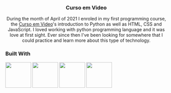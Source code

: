 <h3 align="center">Curso em Video</h3>

  <p align="center">
    During the month of April of 2021 I enroled in my first programming course, the <a href='https://www.cursoemvideo.com/'>Curso em Video</a>'s introduction to Python as well as HTML, CSS and JavaScript. I loved working with python programming language and it was love at first sight. Ever since then I've been looking for somewhere that I could practice and learn more about this type of technology.
  </p>

### Built With

<a href='https://en.wikipedia.org/wiki/HTML' rel='html_programming_language' ><img height='80px' src='https://upload.wikimedia.org/wikipedia/commons/thumb/6/61/HTML5_logo_and_wordmark.svg/1024px-HTML5_logo_and_wordmark.svg.png'/></a>
<a href='https://en.wikipedia.org/wiki/CSS' rel='css_programming_language' ><img height='80px' src='https://upload.wikimedia.org/wikipedia/commons/thumb/d/d5/CSS3_logo_and_wordmark.svg/800px-CSS3_logo_and_wordmark.svg.png'/></a>
<a href='https://www.javascript.com/' rel='javascript_programming_language' ><img height='80px' src='https://www.computerhope.com/jargon/j/javascript.png'/></a>
<a href='https://www.python.org/' rel='python_programming_language' ><img height='80px' src='https://upload.wikimedia.org/wikipedia/commons/thumb/c/c3/Python-logo-notext.svg/800px-Python-logo-notext.svg.png'/></a>
